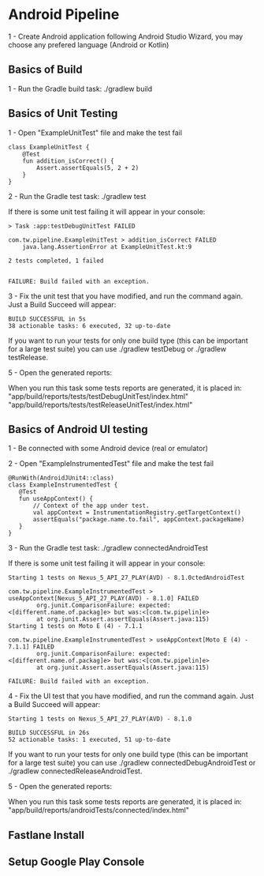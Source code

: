 # Android Pipeline

1 - Create Android application following Android Studio Wizard, 
you may choose any prefered language (Android or Kotlin)

## Basics of Build

1 - Run the Gradle build task: 
./gradlew build

## Basics of Unit Testing

1 - Open "ExampleUnitTest" file and make the test fail

 ```
 class ExampleUnitTest {
     @Test
     fun addition_isCorrect() {
         Assert.assertEquals(5, 2 + 2)
     }
 }
 ```

2 - Run the Gradle test task: 
./gradlew test

If there is some unit test failing it will appear in your console:

```
> Task :app:testDebugUnitTest FAILED

com.tw.pipeline.ExampleUnitTest > addition_isCorrect FAILED
    java.lang.AssertionError at ExampleUnitTest.kt:9

2 tests completed, 1 failed


FAILURE: Build failed with an exception.
```

3 - Fix the unit test that you have modified, and run the command again.
Just a Build Succeed will appear:

```
BUILD SUCCESSFUL in 5s
38 actionable tasks: 6 executed, 32 up-to-date
```

If you want to run your tests for only one build type (this can be important for a large test suite) you can use ./gradlew testDebug or ./gradlew testRelease.

5 - Open the generated reports:

When you run this task some tests reports are generated, it is placed in: 
"app/build/reports/tests/testDebugUnitTest/index.html"
"app/build/reports/tests/testReleaseUnitTest/index.html"


## Basics of Android UI testing

1 - Be connected with some Android device (real or emulator)

2 - Open "ExampleInstrumentedTest" file and make the test fail

 ```
@RunWith(AndroidJUnit4::class)
class ExampleInstrumentedTest {
    @Test
    fun useAppContext() {
        // Context of the app under test.
        val appContext = InstrumentationRegistry.getTargetContext()
        assertEquals("package.name.to.fail", appContext.packageName)
    }
}
 ```

3 - Run the Gradle test task: 
./gradlew connectedAndroidTest

If there is some unit test failing it will appear in your console:

```
Starting 1 tests on Nexus_5_API_27_PLAY(AVD) - 8.1.0ctedAndroidTest 

com.tw.pipeline.ExampleInstrumentedTest > useAppContext[Nexus_5_API_27_PLAY(AVD) - 8.1.0] FAILED 
        org.junit.ComparisonFailure: expected:<[different.name.of.packag]e> but was:<[com.tw.pipelin]e>
        at org.junit.Assert.assertEquals(Assert.java:115)
Starting 1 tests on Moto E (4) - 7.1.1

com.tw.pipeline.ExampleInstrumentedTest > useAppContext[Moto E (4) - 7.1.1] FAILED 
        org.junit.ComparisonFailure: expected:<[different.name.of.packag]e> but was:<[com.tw.pipelin]e>
        at org.junit.Assert.assertEquals(Assert.java:115)

FAILURE: Build failed with an exception.
```

4 - Fix the UI test that you have modified, and run the command again.
Just a Build Succeed will appear:

```
Starting 1 tests on Nexus_5_API_27_PLAY(AVD) - 8.1.0

BUILD SUCCESSFUL in 26s
52 actionable tasks: 1 executed, 51 up-to-date
```

If you want to run your tests for only one build type (this can be important for a large test suite) you can use ./gradlew connectedDebugAndroidTest or ./gradlew connectedReleaseAndroidTest.

5 - Open the generated reports:

When you run this task some tests reports are generated, it is placed in: 
"app/build/reports/androidTests/connected/index.html"

## Fastlane Install

## Setup Google Play Console